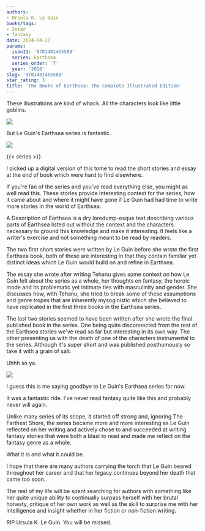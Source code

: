 ```yaml
---
authors:
- Ursula K. Le Guin
books/tags:
- 3star
- fantasy
date: 2024-04-27
params:
  isbn13: '9781481465588'
  series: Earthsea
  series_order: '7'
  year: '2018'
slug: '9781481465588'
star_rating: 3
title: 'The Books of Earthsea: The Complete Illustrated Edition'
---
```


These illustrations are kind of whack. All the characters look like little goblins.

![](sad)

But Le Guin's Earthsea series is fantastic.

![](pumped)

<!--more-->

{{< series >}}

I picked up a digital version of this tome to read the short stories and essay at the end of book which were hard to find elsewhere.

If you're fan of the series and you've read everything else, you might as well read this. These stories provide interesting context for the series, how it came about and where it might have gone if Le Guin had had time to write more stories in the world of Earthsea.

A Description of Earthsea is a dry loredump-esque text describing various parts of Earthsea listed out without the context and the characters necessary to ground this knowledge and make it interesting. It feels like a writer's exercise and not something meant to be read by readers.

The two first short stories were written by Le Guin before she wrote the first Earthsea book, both of these are interesting in that they contain familiar yet distinct ideas which Le Guin would build on and refine in Earthsea.

The essay she wrote after writing Tehanu gives some context on how Le Guin felt about the series as a whole, her thoughts on fantasy, the heroic mode and its problematic yet intimate ties with masculinity and gender. She discusses how, with Tehanu, she tried to break some of these assumptions and genre tropes that are inherently mysoginistic which she believed to have replicated in the first three books in the Earthsea series.

The last two stories seemed to have been written after she wrote the final published book in the series. One being quite disconnected from the rest of the Earthsea stories we've read so far but interesting in its own way. The other presenting us with the death of one of the characters instrumental to the series. Although it's super short and was published posthumously so take it with a grain of salt.

Uhhh so ya.

![](bye)

I guess this is me saying goodbye to Le Guin's Earthsea series for now.

It was a fantastic ride. I've never read fantasy quite like this and probably never will again.

Unlike many series of its scope, it started off strong and, ignoring The Farthest Shore, the series became more and more interesting as Le Guin reflected on her writing and actively chose to and succeeded at writing fantasy stories that were both a blast to read and made me reflect on the fantasy genre as a whole.

What it is and what it could be.

I hope that there are many authors carrying the torch that Le Guin beared throughout her career and that her legacy continues beyond her death that came too soon.

The rest of my life will be spent searching for authors with something like her quite unique ability to continually surpass herself with her brutal honesty, critique of her own work as well as the skill to surprise me with her intelligence and insight whether in her fiction or non-fiction writing.

RIP Ursula K. Le Guin. You will be missed.